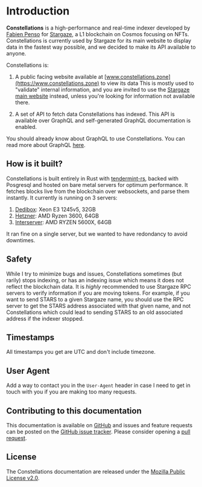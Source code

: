 # Introduction

**Constellations** is a high-performance and real-time indexer developed by
[Fabien Penso](https://pen.so) for [Stargaze](https://www.stargaze.zone), a L1
blockchain on Cosmos focusing on NFTs. Constellations is currently used by
Stargaze for its main website to display data in the fastest way possible, and
we decided to make its API available to anyone.

Constellations is:

1. A public facing website available at
	 [www.constellations.zone](https://www.constellations.zone) to view its data
	 This is mostly used to "validate" internal information, and you are invited
	 to use the [Stargaze main website](https://www.stargaze.zone) instead,
	 unless you're looking for information not available there.

2. A set of API to fetch data Constellations has indexed. This API is available
	 over GraphQL and self-generated GraphQL documentation is enabled.

You should already know about GraphQL to use Constellations. You can read more
about GraphQL [here](https://graphql.org).

## How is it built?

Constellations is built entirely in Rust with
[tendermint-rs](https://github.com/informalsystems/tendermint-rs), backed with
Posgresql and hosted on bare metal servers for optimum performance. It fetches
blocks live from the blockchain over websockets, and parse them instantly. It 
currently is running on 3 servers:

1. [Dedibox](https://www.dedibox.fr/): Xeon E3 1245v5, 32GB
2. [Hetzner](https://www.hetzner.com/): AMD Ryzen 3600, 64GB
3. [Interserver](https://my.interserver.net/): AMD RYZEN 5600X, 64GB

It ran fine on a single server, but we wanted to have redondancy to avoid
downtimes.

## Safety

While I try to minimize bugs and issues, Constellations sometimes (but rarily)
stops indexing, or has an indexing issue which means it does not reflect the 
blockchain data. It is *highly* recommended to use Stargaze RPC servers to verify
information if you are moving tokens. For example, if you want to send STARS to
a given Stargaze name, you should use the RPC server to get the STARS address
associated with that given name, and not Constellations which could lead to
sending STARS to an old associated address if the indexer stopped.

## Timestamps

All timestamps you get are UTC and don't include timezone.

## User Agent

Add a way to contact you in the `User-Agent` header in case I need to get in
touch with you if you are making too many requests.

## Contributing to this documentation

This documentation is available on
[GitHub](https://github.com/penso/constellations-book) and issues and feature requests
can be posted on the [GitHub issue
tracker](https://github.com/penso/constellations-book/issues). Please consider opening a
[pull request](https://github.com/penso/constellations-book/pulls).

## License

The Constellations documentation are released under
the [Mozilla Public License v2.0](https://www.mozilla.org/MPL/2.0/).

